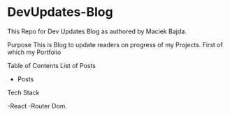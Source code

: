 # DevUpdates-Blog
This Repo for Dev Updates Blog as authored by Maciek Bajda.

Purpose
This is Blog to update readers on progress of my Projects.
First of which my Portfolio

Table of Contents
List of Posts
- Posts

Tech Stack

-React 
 -Router Dom.
